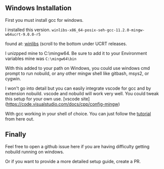## Windows Installation

First you must install gcc for windows.

I installed this version.
`winlibs-x86_64-posix-seh-gcc-11.2.0-mingw-w64ucrt-9.0.0-r5`

found at:
[winlibs](https://www.winlibs.com/) (scroll to the bottom under UCRT releases.

I unizpped mine to C:\mingw64. Be sure to add it to your Environment variables mine was `C:\mingw64\bin`

With this added to your path on Windows, you could use windows cmd prompt to run nobuild, or any other mingw shell like gitbash, msys2, or cygwin.

I won't go into detail but you can easily integrate vscode for gcc and by extension nobuild. vscode and nobuild will work very well. You could tweak this setup for your own use. [vscode site] (https://code.visualstudio.com/docs/cpp/config-mingw)

With gcc working in your shell of choice. You can just follow the [tutorial](./tutorial.md) from here out.

## Finally

Feel free to open a github issue here if you are having difficulty getting nobuild running on windows.

Or if you want to provide a more detailed setup guide, create a PR.


